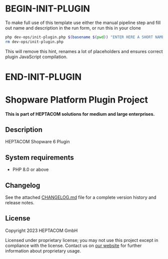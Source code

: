 # BEGIN-INIT-PLUGIN
To make full use of this template use either the manual pipeline step and fill out name and description in the run form,
or run this in your clone
```bash
php dev-ops/init-plugin.php $(basename $(pwd)) "ENTER HERE A SHORT NAME" "ENTER HERE A SHORT DESCRIPTION"
rm dev-ops/init-plugin.php
```
This will remove this hint, renames a lot of placeholders and ensures correct plugin JavaScript compilation.
# END-INIT-PLUGIN

# Shopware Platform Plugin Project
#### This is part of HEPTACOM solutions for medium and large enterprises.

## Description

HEPTACOM Shopware 6 Plugin


## System requirements

* PHP 8.0 or above


## Changelog

See the attached [CHANGELOG.md](./CHANGELOG.md) file for a complete version history and release notes.


## License

Copyright 2023 HEPTACOM GmbH

Licensed under proprietary license; you may not use this project except in compliance with the license.
Contact us on [our website](https://www.heptacom.de) for further information about proprietary usage.
